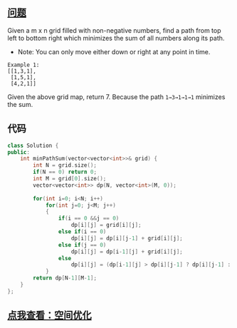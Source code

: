 ## [问题](https://leetcode.com/problems/minimum-path-sum/description/)
Given a m x n grid filled with non-negative numbers, find a path from top left to bottom right which minimizes the sum of all numbers along its path.

* Note: You can only move either down or right at any point in time.
```
Example 1:
[[1,3,1],
 [1,5,1],
 [4,2,1]]
 ```
Given the above grid map, return 7. Because the path ```1→3→1→1→1``` minimizes the sum.

## 代码
```C++
class Solution {
public:
    int minPathSum(vector<vector<int>>& grid) {
        int N = grid.size();
        if(N == 0) return 0;
        int M = grid[0].size();
        vector<vector<int>> dp(N, vector<int>(M, 0));
        
        for(int i=0; i<N; i++)
            for(int j=0; j<M; j++)
            {
                if(i == 0 &&j == 0)
                    dp[i][j] = grid[i][j];
                else if(i == 0)
                    dp[i][j] = dp[i][j-1] + grid[i][j];
                else if(j == 0)
                    dp[i][j] = dp[i-1][j] + grid[i][j];
                else
                    dp[i][j] = (dp[i-1][j] > dp[i][j-1] ? dp[i][j-1] : dp[i-1][j]) + grid[i][j];
            }
        return dp[N-1][M-1];
    }
};
```

## [点我查看：空间优化](https://leetcode.com/problems/minimum-path-sum/discuss/23457/)
